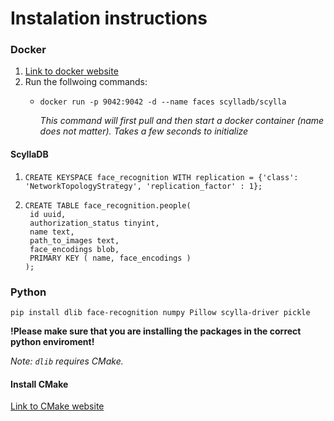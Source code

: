 # Instalation instructions
### Docker 
1. [Link to docker website](https://www.docker.com)
2. Run the follwoing commands:
   - ```docker run -p 9042:9042 -d --name faces scylladb/scylla```

     *This command will first pull and then start a docker container (name does not matter). Takes a few seconds to initialize*

#### ScyllaDB
1. ```
   CREATE KEYSPACE face_recognition WITH replication = {'class': 'NetworkTopologyStrategy', 'replication_factor' : 1};
   ```
2. ```
   CREATE TABLE face_recognition.people(
    id uuid,
    authorization_status tinyint,
    name text,
    path_to_images text,
    face_encodings blob,
    PRIMARY KEY ( name, face_encodings )
   );
   ```

### Python 
```
pip install dlib face-recognition numpy Pillow scylla-driver pickle
```

**!Please make sure that you are installing the packages in the correct python enviroment!**

*Note: `dlib` requires CMake.*

#### Install CMake
[Link to CMake website](https://cmake.org)

     
